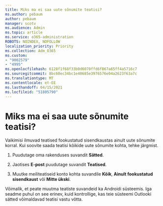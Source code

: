 ```yaml
---
title: Miks ma ei saa uute sõnumite teatisi?
ms.author: pebaum
author: pebaum
manager: scotv
ms.audience: Admin
ms.topic: article
ms.service: o365-administration
ROBOTS: NOINDEX, NOFOLLOW
localization_priority: Priority
ms.collection: Adm_O365
ms.custom:
- "9002579"
- "4995"
ms.openlocfilehash: 6128f1f68f33b0d6070ffd6f867a65ff4a5716c7
ms.sourcegitcommit: 8bc60ec34bc1e40685e3976576e04a2623f63a7c
ms.translationtype: MT
ms.contentlocale: et-EE
ms.lasthandoff: 04/15/2021
ms.locfileid: "51805790"
---
```

# <a name="why-dont-i-get-new-message-notifications"></a>Miks ma ei saa uute sõnumite teatisi?

Vaikimisi ilmuvad teatised fookustatud sisendkaustas ainult uute sõnumite korral. Kui soovite saada teatisi kõikide uute sõnumite kohta, tehke järgmist.

1. Puudutage oma rakenduses suvandit **Sätted**.

2. Jaotises **E-post** puudutage suvandit **Teatised**.

3. Muutke meiliteatiseid konto kohta suvandile **Kõik**, **Ainult fookustatud sisendkaust** või **Mitte ükski**.

Võimalik, et peate muutma teatiste suvandeid ka Androidi süsteemis. Iga seadme puhul on see erinev, kuid kontrollige, kas teie süsteemi Outlooki sätted võimaldavad teatisi vastu võtta.
